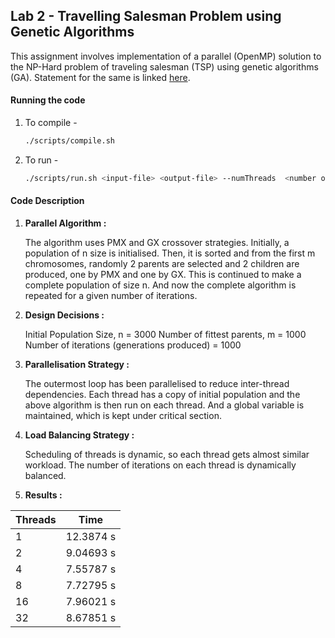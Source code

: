 ## Lab 2 - Travelling Salesman Problem using Genetic Algorithms

This assignment involves implementation of a parallel (OpenMP) solution to the NP-Hard problem of traveling salesman (TSP)
using genetic algorithms (GA). Statement for the same is linked [here](./Statement.pdf).


#### Running the code

1. To compile -

    ```bash
    ./scripts/compile.sh
    ```

2. To run - 

    ```bash
    ./scripts/run.sh <input-file> <output-file> --numThreads  <number of threads>
    ```
    

#### Code Description

1. **Parallel Algorithm :**

    The algorithm uses PMX and GX crossover strategies. Initially, a population of n size is initialised. Then, it is sorted and from the first m chromosomes, randomly 2 parents are selected and 2 children are produced, one by PMX and one by GX. This is continued to make a complete population of size n. And now the complete algorithm is repeated for a given number of iterations.

2. **Design Decisions :** 

    Initial Population Size, n = 3000
    Number of fittest parents, m = 1000
    Number of iterations (generations produced) = 1000 

3. **Parallelisation Strategy :**

    The outermost loop has been parallelised to reduce inter-thread dependencies. Each thread has a copy of initial population and the above algorithm is then run on each thread. And a global variable is maintained, which is kept under critical section.

4. **Load Balancing Strategy :**

    Scheduling of threads is dynamic, so each thread gets almost similar workload. The number of iterations on each thread is dynamically balanced.

5. **Results :**

|   Threads   |      Time     |
| ----------- | ------------- |
|      1      |   12.3874 s   |
|      2      |   9.04693 s   |
|      4      |   7.55787 s   |
|      8      |   7.72795 s   |
|      16     |   7.96021 s   |
|      32     |   8.67851 s   |
